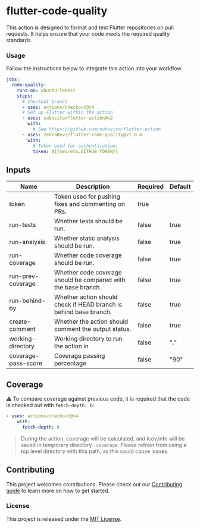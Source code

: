 # flutter-code-quality

This action is designed to format and test Flutter repositories on pull requests. It helps ensure that your code meets the required quality standards.

### Usage

Follow the instructions below to integrate this action into your workflow.

<!-- x-release-please-start-version -->

```yml
jobs:
  code-quality:
    runs-on: ubuntu-latest
    steps:
      # Checkout branch
      - uses: actions/checkout@v4
      # Set up Flutter within the action
      - uses: subosito/flutter-action@v2
        with:
          # See https://github.com/subosito/flutter-action
      - uses: ZebraDevs/flutter-code-quality@v1.0.6
        with:
          # Token used for authentication.
          token: ${{secrets.GITHUB_TOKEN}}
```

<!-- x-release-please-end -->

## Inputs

| Name                | Description                                                       | Required | Default |
| ------------------- | ----------------------------------------------------------------- | -------- | ------- |
| token               | Token used for pushing fixes and commenting on PRs.               | true     |         |
| run-tests           | Whether tests should be run.                                      | false    | true    |
| run-analysis        | Whether static analysis should be run.                            | false    | true    |
| run-coverage        | Whether code coverage should be run.                              | false    | true    |
| run-prev-coverage   | Whether code coverage should be compared with the base branch.    | false    | true    |
| run-behind-by       | Whether action should check if HEAD branch is behind base branch. | false    | true    |
| create-comment      | Whether the action should comment the output status.              | false    | true    |
| working-directory   | Working directory to run the action in                            | false    | "."     |
| coverage-pass-score | Coverage passing percentage                                       | false    | "90"    |

## Coverage

⚠️ To compare coverage against previous code, it is required that the code is checked out with `fetch-depth: 0`:

```yaml
- uses: actions/checkout@v4
    with:
      fetch-depth: 0
```

> During the action, coverage will be calculated, and lcov.info will be saved in temporary directory `.coverage`. Please refrain from using a top level directory with this path, as this could cause issues.

## Contributing

This project welcomes contributions. Please check out our [Contributing guide](CONTRIBUTING.md) to learn more on how to get started.

### License

This project is released under the [MIT License](./LICENSE).
